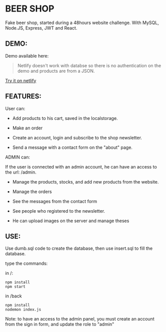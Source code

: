 # BEER SHOP 

Fake beer shop, started during a 48hours website challenge.
With MySQL, Node.JS, Express, JWT and React.

## DEMO:

Demo available here:

> Netlify doesn't work with databse so there is no authentication on the demo and products are from a JSON.

[Try it on netlify](https://beer-shop-wcs.netlify.com/)

## FEATURES:

User can:

- Add products to his cart, saved in the localstorage. 

- Make an order

- Create an account, login and subscribe to the shop newsletter.

- Send a message with a contact form on the "about" page.

ADMIN can:

If the user is connected with an admin account, he can have an access to the url: /admin.

- Manage the products, stocks, and add new products from the website. 

- Manage the orders

- See the messages from the contact form 

- See people who registered to the newsletter.

- He can upload images on the server and manage theses

## USE:

Use dumb.sql code to create the database, then use insert.sql to fill the database.

type the commands:

in /:
```
npm install
npm start
```

in /back
```
npm install
nodemon index.js
```

Note: to have an access to the admin panel, you must create an account from the sign in form, and update the role to "admin"
